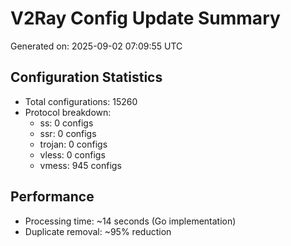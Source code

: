 # V2Ray Config Update Summary
Generated on: 2025-09-02 07:09:55 UTC

## Configuration Statistics
- Total configurations: 15260
- Protocol breakdown:
  - ss: 0 configs
  - ssr: 0 configs
  - trojan: 0 configs
  - vless: 0 configs
  - vmess: 945 configs

## Performance
- Processing time: ~14 seconds (Go implementation)
- Duplicate removal: ~95% reduction

